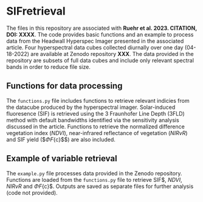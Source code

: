 # SIFretrieval
The files in this repository are associated with **Ruehr et al. 2023. CITATION, DOI: XXXX**. The code provides basic functions and an example to process data from the Headwall Hyperspec Imager presented in the associated article. Four hyperspectral data cubes collected diurnally over one day (04-18-2022) are available at Zenodo repository **XXX**. The data provided in the repository are subsets of full data cubes and include only relevant spectral bands in order to reduce file size.

## Functions for data processing
The `functions.py` file includes functions to retrieve relevant indicies from the datacube produced by the hyperspectral imager. Solar-induced fluoresence (SIF) is retrieved using the 3 Fraunhofer Line Depth (3FLD) method with default bandwidths identified via the sensitivity analysis discussed in the article. Functions to retrieve the normalized difference vegetation index ($NDVI$), near-infrared reflectance of vegetation ($NIRvR$) and SIF yield ($$\Phi F${c}$$) are also included. 

## Example of variable retrieval
The `example.py` file processes data provided in the Zenodo repository. Functions are loaded from the `functions.py` file to retrieve SIF$, $NDVI$, $NIRvR$ and $\Phi F${c}$. Outputs are saved as separate files for further analysis (code not provided). 

